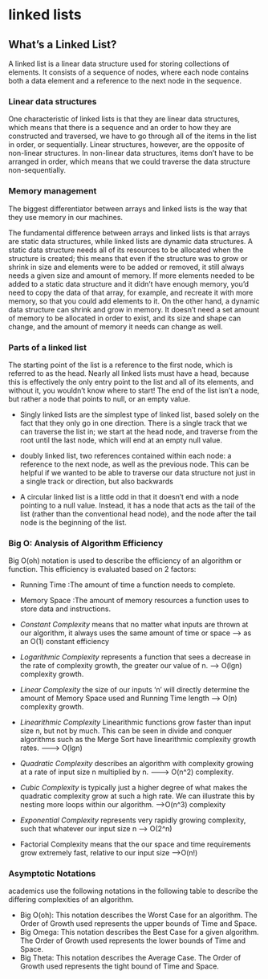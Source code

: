 # linked lists

## What’s a Linked List?

A linked list is a linear data structure used for storing collections of elements. It consists of a sequence of nodes, where each node contains both a data element and a reference to the next node in the sequence.

### Linear data structures

One characteristic of linked lists is that they are linear data structures, which means that there is a sequence and an order to how they are constructed and traversed, we have to go through all of the items in the list in order, or sequentially. Linear structures, however, are the opposite of non-linear structures. In non-linear data structures, items don’t have to be arranged in order, which means that we could traverse the data structure non-sequentially.

### Memory management

The biggest differentiator between arrays and linked lists is the way that they use memory in our machines.

The fundamental difference between arrays and linked lists is that arrays are static data structures, while linked lists are dynamic data structures. A static data structure needs all of its resources to be allocated when the structure is created; this means that even if the structure was to grow or shrink in size and elements were to be added or removed, it still always needs a given size and amount of memory. If more elements needed to be added to a static data structure and it didn’t have enough memory, you’d need to copy the data of that array, for example, and recreate it with more memory, so that you could add elements to it.
On the other hand, a dynamic data structure can shrink and grow in memory. It doesn’t need a set amount of memory to be allocated in order to exist, and its size and shape can change, and the amount of memory it needs can change as well.


### Parts of a linked list

The starting point of the list is a reference to the first node, which is referred to as the head. Nearly all linked lists must have a head, because this is effectively the only entry point to the list and all of its elements, and without it, you wouldn’t know where to start! The end of the list isn’t a node, but rather a node that points to null, or an empty value.


- Singly linked lists are the simplest type of linked list, based solely on the fact that they only go in one direction. There is a single track that we can traverse the list in; we start at the head node, and traverse from the root until the last node, which will end at an empty null value.

- doubly linked list, two references contained within each node: a reference to the next node, as well as the previous node. This can be helpful if we wanted to be able to traverse our data structure not just in a single track or direction, but also backwards

- A circular linked list is a little odd in that it doesn’t end with a node pointing to a null value. Instead, it has a node that acts as the tail of the list (rather than the conventional head node), and the node after the tail node is the beginning of the list. 


### Big O: Analysis of Algorithm Efficiency

Big O(oh) notation is used to describe the efficiency of an algorithm or function. This efficiency is evaluated based on 2 factors:

- Running Time :The amount of time a function needs to complete.

- Memory Space :The amount of memory resources a function uses to store data and instructions.

- *Constant Complexity*  means that no matter what inputs are thrown at our algorithm, it always uses the same amount of time or space --> as an O(1) constant efficiency

- *Logarithmic Complexity* represents a function that sees a decrease in the rate of complexity growth, the greater our value of n. --> O(lgn) complexity growth.

- *Linear Complexity* the size of our inputs ‘n’ will directly determine the amount of Memory Space used and Running Time length --> O(n) complexity growth.

- *Linearithmic Complexity* Linearithmic functions grow faster than input size n, but not by much. This can be seen in divide and conquer algorithms such as the Merge Sort have linearithmic complexity growth rates. ---> O(lgn)

- *Quadratic Complexity* describes an algorithm with complexity growing at a rate of input size n multiplied by n. ---> O(n^2) complexity.

- *Cubic Complexity* is typically just a higher degree of what makes the quadratic complexity grow at such a high rate. We can illustrate this by nesting more loops within our algorithm. -->O(n^3) complexity

- *Exponential Complexity* represents very rapidly growing complexity, such that whatever our input size n -->  O(2^n)

- Factorial Complexity means that the our space and time requirements grow extremely fast, relative to our input size -->O(n!)

### Asymptotic Notations

 academics use the following notations in the following table to describe the differing complexities of an algorithm.

- Big O(oh): This notation describes the Worst Case for an algorithm. The Order of Growth used represents the upper bounds of Time and Space.
- Big Omega: This notation describes the Best Case for a given algorithm. The Order of Growth used represents the lower bounds of Time and Space.
- Big Theta: This notation describes the Average Case. The Order of Growth used represents the tight bound of Time and Space.

